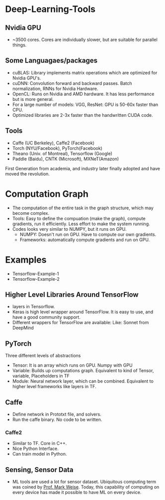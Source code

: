 # Deep-Learning-Tools

## Nvidia GPU
- ~3500 cores. Cores are individually slower, but are suitable for parallel things.

## Some Languagaes/packages
- cuBLAS: Library implements matrix operations which are optimized for Nvidia GPU's. 
- cuDNN: Convolution forward and backward passes. Batch normalization, RNNs for Nvidia Hardware.
- OpenCL: Runs on Nvidia and AMD hardware. It has less performance but is more general.
- For a large number of models: VGG, ResNet: GPU is 50-60x faster than CPU.
- Optimized libraries are 2-3x faster than the handwritten CUDA code.

## Tools
- Caffe (UC Berkeley), Caffe2 (Facebook)
- Torch (NYU/Facebook), PyTorch(Facebook)
- Theano (Univ. of Montreal), Tensorflow (Google)
- Paddle (Baidu), CNTK (Microsoft), MXNeT(Amazon)

First Generation from academia, and industry later finally adopted and have moved the revolution.

# Computation Graph
- The computation of the entire task in the graph structure, which may become complex.
- Tools: Easy to define the compuation (make the graph), compute gradients, run it efficiently. Less effort to make the system running.
- Codes looks very similar to NUMPY, but it runs on GPU. 
  - NUMPY: Doesn't run on GPU. Have to compute our own gradients.
  - Frameworks: automatically compute gradients and run on GPU.
  

# Examples
- Tensorflow-Example-1
- Tensorflow-Example-2

## Higher Level Libraries Around TensorFlow
- layers in Tensorflow.
- Keras is high level wrapper around TensorFlow. It is easy to use, and have a good community support.
- Different wrappers for TensorFlow are available: Like: Sonnet from DeepMind

## PyTorch
Three different levels of abstractions
- Tensor: It is an array which runs on GPU. Numpy with GPU
- Variable: Builds up computations graph. Equivalent to kind of Tensor, variable, Placeholders in TF
- Module: Neural network layer, which can be combined. Equivalent to higher level frameworks like layers in TF.

## Caffe
- Define network in Prototxt file, and solvers.
- Run the caffe binary. No code to be written.

### Caffe2
- Similar to TF. Core in C++.
- Nice Python Interface.
- Can train model in Python. 


## Sensing, Sensor Data
- ML tools are used a lot for sensor dataset. Ubiquitous computing term was coined by [Prof. Mark Weise](https://en.wikipedia.org/wiki/Mark_Weiser). Today, this capability of computing on every device has made it possible to have ML on every device.
